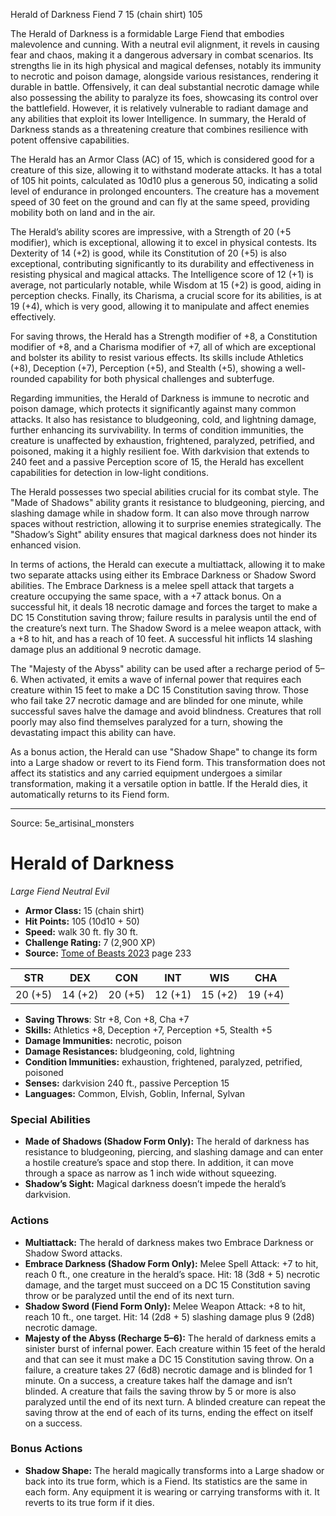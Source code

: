 <MonsterName/>Herald of Darkness</MonsterName>
<CreatureType/>Fiend</CreatureType>
<CR/>7</CR>
<AC/>15 (chain shirt)</AC>
<HP/>105</HP>
<summary>The Herald of Darkness is a formidable Large Fiend that embodies malevolence and cunning. With a neutral evil alignment, it revels in causing fear and chaos, making it a dangerous adversary in combat scenarios. Its strengths lie in its high physical and magical defenses, notably its immunity to necrotic and poison damage, alongside various resistances, rendering it durable in battle. Offensively, it can deal substantial necrotic damage while also possessing the ability to paralyze its foes, showcasing its control over the battlefield. However, it is relatively vulnerable to radiant damage and any abilities that exploit its lower Intelligence. In summary, the Herald of Darkness stands as a threatening creature that combines resilience with potent offensive capabilities.</summary>

<detail>

The Herald has an Armor Class (AC) of 15, which is considered good for a creature of this size, allowing it to withstand moderate attacks. It has a total of 105 hit points, calculated as 10d10 plus a generous 50, indicating a solid level of endurance in prolonged encounters. The creature has a movement speed of 30 feet on the ground and can fly at the same speed, providing mobility both on land and in the air.

The Herald’s ability scores are impressive, with a Strength of 20 (+5 modifier), which is exceptional, allowing it to excel in physical contests. Its Dexterity of 14 (+2) is good, while its Constitution of 20 (+5) is also exceptional, contributing significantly to its durability and effectiveness in resisting physical and magical attacks. The Intelligence score of 12 (+1) is average, not particularly notable, while Wisdom at 15 (+2) is good, aiding in perception checks. Finally, its Charisma, a crucial score for its abilities, is at 19 (+4), which is very good, allowing it to manipulate and affect enemies effectively.

For saving throws, the Herald has a Strength modifier of +8, a Constitution modifier of +8, and a Charisma modifier of +7, all of which are exceptional and bolster its ability to resist various effects. Its skills include Athletics (+8), Deception (+7), Perception (+5), and Stealth (+5), showing a well-rounded capability for both physical challenges and subterfuge.

Regarding immunities, the Herald of Darkness is immune to necrotic and poison damage, which protects it significantly against many common attacks. It also has resistance to bludgeoning, cold, and lightning damage, further enhancing its survivability. In terms of condition immunities, the creature is unaffected by exhaustion, frightened, paralyzed, petrified, and poisoned, making it a highly resilient foe. With darkvision that extends to 240 feet and a passive Perception score of 15, the Herald has excellent capabilities for detection in low-light conditions.

The Herald possesses two special abilities crucial for its combat style. The "Made of Shadows" ability grants it resistance to bludgeoning, piercing, and slashing damage while in shadow form. It can also move through narrow spaces without restriction, allowing it to surprise enemies strategically. The "Shadow’s Sight" ability ensures that magical darkness does not hinder its enhanced vision.

In terms of actions, the Herald can execute a multiattack, allowing it to make two separate attacks using either its Embrace Darkness or Shadow Sword abilities. The Embrace Darkness is a melee spell attack that targets a creature occupying the same space, with a +7 attack bonus. On a successful hit, it deals 18 necrotic damage and forces the target to make a DC 15 Constitution saving throw; failure results in paralysis until the end of the creature’s next turn. The Shadow Sword is a melee weapon attack, with a +8 to hit, and has a reach of 10 feet. A successful hit inflicts 14 slashing damage plus an additional 9 necrotic damage.

The "Majesty of the Abyss" ability can be used after a recharge period of 5–6. When activated, it emits a wave of infernal power that requires each creature within 15 feet to make a DC 15 Constitution saving throw. Those who fail take 27 necrotic damage and are blinded for one minute, while successful saves halve the damage and avoid blindness. Creatures that roll poorly may also find themselves paralyzed for a turn, showing the devastating impact this ability can have.

As a bonus action, the Herald can use "Shadow Shape" to change its form into a Large shadow or revert to its Fiend form. This transformation does not affect its statistics and any carried equipment undergoes a similar transformation, making it a versatile option in battle. If the Herald dies, it automatically returns to its Fiend form.</detail>



---

Source: 5e_artisinal_monsters

# Herald of Darkness

*Large* *Fiend* *Neutral Evil*

- **Armor Class:** 15 (chain shirt)
- **Hit Points:** 105 (10d10 + 50)
- **Speed:** walk 30 ft. fly 30 ft.
- **Challenge Rating:** 7 (2,900 XP)
- **Source:** [Tome of Beasts 2023](https://koboldpress.com/kpstore/product/tome-of-beasts-1-2023-edition/) page 233

| STR | DEX | CON | INT | WIS | CHA |
| --- | --- | --- | --- | --- | --- |
| 20 (+5) | 14 (+2) | 20 (+5) | 12 (+1) | 15 (+2) | 19 (+4) |

- **Saving Throws**: Str +8, Con +8, Cha +7
- **Skills:** Athletics +8, Deception +7, Perception +5, Stealth +5
- **Damage Immunities:** necrotic, poison
- **Damage Resistances:** bludgeoning, cold, lightning
- **Condition Immunities:** exhaustion, frightened, paralyzed, petrified, poisoned
- **Senses:** darkvision 240 ft., passive Perception 15
- **Languages:** Common, Elvish, Goblin, Infernal, Sylvan

### Special Abilities

- **Made of Shadows (Shadow Form Only):** The herald of darkness has resistance to bludgeoning, piercing, and slashing damage and can enter a hostile creature’s space and stop there. In addition, it can move through a space as narrow as 1 inch wide without squeezing.
- **Shadow’s Sight:** Magical darkness doesn’t impede the herald’s darkvision.

### Actions

- **Multiattack:** The herald of darkness makes two Embrace Darkness or Shadow Sword attacks.
- **Embrace Darkness (Shadow Form Only):** Melee Spell Attack: +7 to hit, reach 0 ft., one creature in the herald’s space. Hit: 18 (3d8 + 5) necrotic damage, and the target must succeed on a DC 15 Constitution saving throw or be paralyzed until the end of its next turn.
- **Shadow Sword (Fiend Form Only):** Melee Weapon Attack: +8 to hit, reach 10 ft., one target. Hit: 14 (2d8 + 5) slashing damage plus 9 (2d8) necrotic damage.
- **Majesty of the Abyss (Recharge 5–6):** The herald of darkness emits a sinister burst of infernal power. Each creature within 15 feet of the herald and that can see it must make a DC 15 Constitution saving throw. On a failure, a creature takes 27 (6d8) necrotic damage and is blinded for 1 minute. On a success, a creature takes half the damage and isn’t blinded. A creature that fails the saving throw by 5 or more is also paralyzed until the end of its next turn. A blinded creature can repeat the saving throw at the end of each of its turns, ending the effect on itself on a success.

### Bonus Actions

- **Shadow Shape:** The herald magically transforms into a Large shadow or back into its true form, which is a Fiend. Its statistics are the same in each form. Any equipment it is wearing or carrying transforms with it. It reverts to its true form if it dies.


